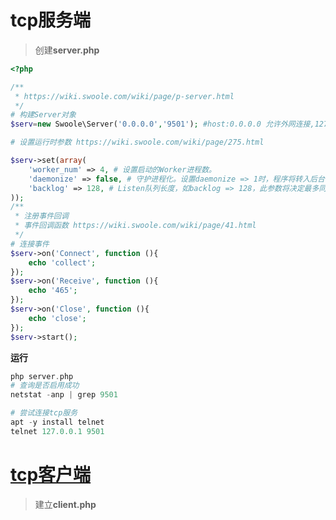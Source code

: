 # tcp服务端

> 创建**server.php**

```php
<?php

/**
 * https://wiki.swoole.com/wiki/page/p-server.html
 */
# 构建Server对象
$serv=new Swoole\Server('0.0.0.0','9501'); #host:0.0.0.0 允许外网连接,127.0.0.1 只允许内网连接

# 设置运行时参数 https://wiki.swoole.com/wiki/page/275.html

$serv->set(array(
    'worker_num' => 4, # 设置启动的Worker进程数。
    'daemonize' => false, # 守护进程化。设置daemonize => 1时，程序将转入后台作为守护进程运行。长时间运行的服务器端程序必须启用此项 后台运行
    'backlog' => 128, # Listen队列长度，如backlog => 128，此参数将决定最多同时有多少个等待accept的连接。
));
/**
 * 注册事件回调
 * 事件回调函数 https://wiki.swoole.com/wiki/page/41.html
 */
# 连接事件
$serv->on('Connect', function (){
    echo 'collect';
});
$serv->on('Receive', function (){
    echo '465';
});
$serv->on('Close', function (){
    echo 'close';
});
$serv->start();
```

**运行**

```php
php server.php
# 查询是否启用成功
netstat -anp | grep 9501    

# 尝试连接tcp服务    
apt -y install telnet
telnet 127.0.0.1 9501
```

# [tcp客户端](https://wiki.swoole.com/wiki/page/p-client.html)

> 建立**client.php**

```php

```

